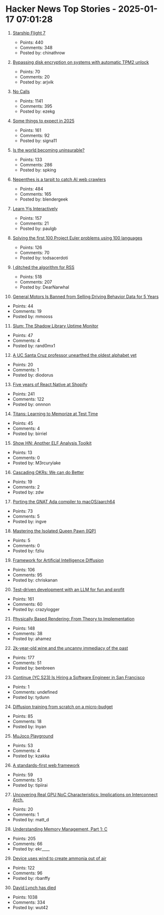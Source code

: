 # Hacker News Top Stories - 2025-01-17 07:01:28

1. [Starship Flight 7](https://www.spacex.com/launches/mission/?missionId=starship-flight-7?submit)
   - Points: 440
   - Comments: 348
   - Posted by: chinathrow

2. [Bypassing disk encryption on systems with automatic TPM2 unlock](https://oddlama.org/blog/bypassing-disk-encryption-with-tpm2-unlock/)
   - Points: 70
   - Comments: 20
   - Posted by: arjvik

3. [No Calls](https://keygen.sh/blog/no-calls/)
   - Points: 1141
   - Comments: 395
   - Posted by: ezekg

4. [Some things to expect in 2025](https://lwn.net/Articles/1003780/)
   - Points: 161
   - Comments: 92
   - Posted by: signa11

5. [Is the world becoming uninsurable?](https://charleshughsmith.substack.com/p/is-the-world-becoming-uninsurable)
   - Points: 133
   - Comments: 286
   - Posted by: spking

6. [Nepenthes is a tarpit to catch AI web crawlers](https://zadzmo.org/code/nepenthes/)
   - Points: 484
   - Comments: 165
   - Posted by: blendergeek

7. [Learn Yjs Interactively](https://learn.yjs.dev/)
   - Points: 157
   - Comments: 21
   - Posted by: paulgb

8. [Solving the first 100 Project Euler problems using 100 languages](https://github.com/jaredkrinke/100-languages)
   - Points: 126
   - Comments: 70
   - Posted by: todsacerdoti

9. [I ditched the algorithm for RSS](https://joeyehand.com/blog/2025/01/15/i-ditched-the-algorithm-for-rssand-you-should-too/)
   - Points: 518
   - Comments: 207
   - Posted by: DearNarwhal

10. [General Motors Is Banned from Selling Driving Behavior Data for 5 Years](https://www.nytimes.com/2025/01/16/technology/general-motors-driving-data-settlement.html)
   - Points: 44
   - Comments: 19
   - Posted by: mmooss

11. [Slum: The Shadow Library Uptime Monitor](https://open-slum.org/)
   - Points: 47
   - Comments: 4
   - Posted by: rand0mx1

12. [A UC Santa Cruz professor unearthed the oldest alphabet yet](https://www.universityofcalifornia.edu/news/how-uc-santa-cruz-professor-unearthed-oldest-alphabet-yet)
   - Points: 20
   - Comments: 1
   - Posted by: diodorus

13. [Five years of React Native at Shopify](https://shopify.engineering/five-years-of-react-native-at-shopify)
   - Points: 241
   - Comments: 122
   - Posted by: onnnon

14. [Titans: Learning to Memorize at Test Time](https://arxiv.org/abs/2501.00663)
   - Points: 45
   - Comments: 4
   - Posted by: birriel

15. [Show HN: Another ELF Analysis Toolkit](https://github.com/M3rcuryLake/Nyxelf)
   - Points: 13
   - Comments: 0
   - Posted by: M3rcurylake

16. [Cascading OKRs: We can do Better](https://jessitron.com/2025/01/12/cascading-okrs-we-can-do-better/)
   - Points: 19
   - Comments: 2
   - Posted by: zdw

17. [Porting the GNAT Ada compiler to macOS/aarch64](https://briancallahan.net/blog/20250112.html)
   - Points: 73
   - Comments: 5
   - Posted by: ingve

18. [Mastering the Isolated Queen Pawn (IQP)](https://lichess.org/@/hari2209/blog/mastering-the-isolated-queen-pawn-iqp-an-in-depth-guide/0qxcMAbV)
   - Points: 5
   - Comments: 0
   - Posted by: fzliu

19. [Framework for Artificial Intelligence Diffusion](https://www.federalregister.gov/documents/2025/01/15/2025-00636/framework-for-artificial-intelligence-diffusion)
   - Points: 106
   - Comments: 95
   - Posted by: chriskanan

20. [Test-driven development with an LLM for fun and profit](https://blog.yfzhou.fyi/posts/tdd-llm/)
   - Points: 161
   - Comments: 60
   - Posted by: crazylogger

21. [Physically Based Rendering: From Theory to Implementation](https://pbr-book.org)
   - Points: 148
   - Comments: 38
   - Posted by: ahamez

22. [2k-year-old wine and the uncanny immediacy of the past](https://resobscura.substack.com/p/2000-year-old-wine-and-the-uncanny)
   - Points: 177
   - Comments: 51
   - Posted by: benbreen

23. [Continue (YC S23) Is Hiring a Software Engineer in San Francisco](https://www.ycombinator.com/companies/continue/jobs/smcxRnM-software-engineer)
   - Points: 1
   - Comments: undefined
   - Posted by: tydunn

24. [Diffusion training from scratch on a micro-budget](https://github.com/SonyResearch/micro_diffusion)
   - Points: 85
   - Comments: 18
   - Posted by: lnyan

25. [MuJoco Playground](https://playground.mujoco.org/)
   - Points: 53
   - Comments: 4
   - Posted by: kzakka

26. [A standards-first web framework](https://nuejs.org/blog/standards-first-web-framework/)
   - Points: 59
   - Comments: 53
   - Posted by: tipiirai

27. [Uncovering Real GPU NoC Characteristics: Implications on Interconnect Arch.](https://people.ece.ubc.ca/aamodt/publications/papers/realgpu-noc.micro2024.pdf)
   - Points: 20
   - Comments: 1
   - Posted by: matt_d

28. [Understanding Memory Management, Part 1: C](https://educatedguesswork.org/posts/memory-management-1/)
   - Points: 205
   - Comments: 66
   - Posted by: ekr____

29. [Device uses wind to create ammonia out of air](https://spectrum.ieee.org/ammonia-fuel-2670794408)
   - Points: 122
   - Comments: 96
   - Posted by: rbanffy

30. [David Lynch has died](https://variety.com/2025/film/news/david-lynch-dead-director-blue-velvet-twin-peaks-1236276106/)
   - Points: 1038
   - Comments: 334
   - Posted by: wut42

